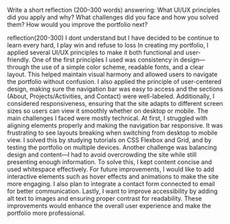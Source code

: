 Write a short reflection (200–300 words) answering:
What UI/UX principles did you apply and why?
What challenges did you face and how you solved them?
How would you improve the portfolio next?

reflection(200-300)
I dont understand but I have decided to be continue to learn every hard, I play win and refuse to loss
In creating my portfolio, I applied several UI/UX principles to make it both functional and user-friendly. One of the first principles I used was consistency in design—through the use of a simple color scheme, readable fonts, and a clear layout. This helped maintain visual harmony and allowed users to navigate the portfolio without confusion. I also applied the principle of user-centered design, making sure the navigation bar was easy to access and the sections (About, Projects/Activities, and Contact) were well-labeled. Additionally, I considered responsiveness, ensuring that the site adapts to different screen sizes so users can view it smoothly whether on desktop or mobile.
The main challenges I faced were mostly technical. At first, I struggled with aligning elements properly and making the navigation bar responsive. It was frustrating to see layouts breaking when switching from desktop to mobile view. I solved this by studying tutorials on CSS Flexbox and Grid, and by testing the portfolio on multiple devices. Another challenge was balancing design and content—I had to avoid overcrowding the site while still presenting enough information. To solve this, I kept content concise and used whitespace effectively.
For future improvements, I would like to add interactive elements such as hover effects and animations to make the site more engaging. I also plan to integrate a contact form connected to email for better communication. Lastly, I want to improve accessibility by adding alt text to images and ensuring proper contrast for readability. These improvements would enhance the overall user experience and make the portfolio more professional.






























